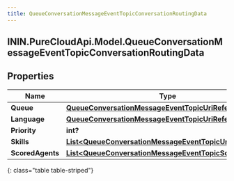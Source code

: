 ```yaml
---
title: QueueConversationMessageEventTopicConversationRoutingData
---
```

## ININ.PureCloudApi.Model.QueueConversationMessageEventTopicConversationRoutingData

## Properties

|Name | Type | Description | Notes|
|------------ | ------------- | ------------- | -------------|
| **Queue** | [**QueueConversationMessageEventTopicUriReference**](QueueConversationMessageEventTopicUriReference.html) |  | [optional] |
| **Language** | [**QueueConversationMessageEventTopicUriReference**](QueueConversationMessageEventTopicUriReference.html) |  | [optional] |
| **Priority** | **int?** |  | [optional] |
| **Skills** | [**List&lt;QueueConversationMessageEventTopicUriReference&gt;**](QueueConversationMessageEventTopicUriReference.html) |  | [optional] |
| **ScoredAgents** | [**List&lt;QueueConversationMessageEventTopicScoredAgent&gt;**](QueueConversationMessageEventTopicScoredAgent.html) |  | [optional] |
{: class="table table-striped"}


